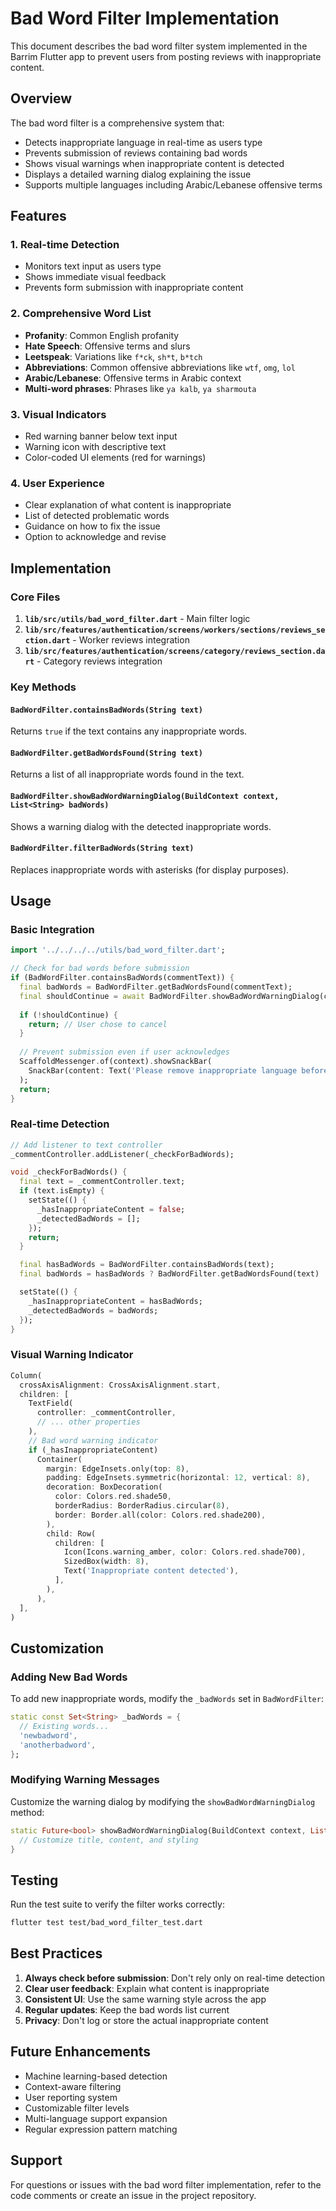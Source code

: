 # Bad Word Filter Implementation

This document describes the bad word filter system implemented in the Barrim Flutter app to prevent users from posting reviews with inappropriate content.

## Overview

The bad word filter is a comprehensive system that:
- Detects inappropriate language in real-time as users type
- Prevents submission of reviews containing bad words
- Shows visual warnings when inappropriate content is detected
- Displays a detailed warning dialog explaining the issue
- Supports multiple languages including Arabic/Lebanese offensive terms

## Features

### 1. Real-time Detection
- Monitors text input as users type
- Shows immediate visual feedback
- Prevents form submission with inappropriate content

### 2. Comprehensive Word List
- **Profanity**: Common English profanity
- **Hate Speech**: Offensive terms and slurs
- **Leetspeak**: Variations like `f*ck`, `sh*t`, `b*tch`
- **Abbreviations**: Common offensive abbreviations like `wtf`, `omg`, `lol`
- **Arabic/Lebanese**: Offensive terms in Arabic context
- **Multi-word phrases**: Phrases like `ya kalb`, `ya sharmouta`

### 3. Visual Indicators
- Red warning banner below text input
- Warning icon with descriptive text
- Color-coded UI elements (red for warnings)

### 4. User Experience
- Clear explanation of what content is inappropriate
- List of detected problematic words
- Guidance on how to fix the issue
- Option to acknowledge and revise

## Implementation

### Core Files

1. **`lib/src/utils/bad_word_filter.dart`** - Main filter logic
2. **`lib/src/features/authentication/screens/workers/sections/reviews_section.dart`** - Worker reviews integration
3. **`lib/src/features/authentication/screens/category/reviews_section.dart`** - Category reviews integration

### Key Methods

#### `BadWordFilter.containsBadWords(String text)`
Returns `true` if the text contains any inappropriate words.

#### `BadWordFilter.getBadWordsFound(String text)`
Returns a list of all inappropriate words found in the text.

#### `BadWordFilter.showBadWordWarningDialog(BuildContext context, List<String> badWords)`
Shows a warning dialog with the detected inappropriate words.

#### `BadWordFilter.filterBadWords(String text)`
Replaces inappropriate words with asterisks (for display purposes).

## Usage

### Basic Integration

```dart
import '../../../../utils/bad_word_filter.dart';

// Check for bad words before submission
if (BadWordFilter.containsBadWords(commentText)) {
  final badWords = BadWordFilter.getBadWordsFound(commentText);
  final shouldContinue = await BadWordFilter.showBadWordWarningDialog(context, badWords);
  
  if (!shouldContinue) {
    return; // User chose to cancel
  }
  
  // Prevent submission even if user acknowledges
  ScaffoldMessenger.of(context).showSnackBar(
    SnackBar(content: Text('Please remove inappropriate language before submitting.')),
  );
  return;
}
```

### Real-time Detection

```dart
// Add listener to text controller
_commentController.addListener(_checkForBadWords);

void _checkForBadWords() {
  final text = _commentController.text;
  if (text.isEmpty) {
    setState(() {
      _hasInappropriateContent = false;
      _detectedBadWords = [];
    });
    return;
  }

  final hasBadWords = BadWordFilter.containsBadWords(text);
  final badWords = hasBadWords ? BadWordFilter.getBadWordsFound(text) : [];

  setState(() {
    _hasInappropriateContent = hasBadWords;
    _detectedBadWords = badWords;
  });
}
```

### Visual Warning Indicator

```dart
Column(
  crossAxisAlignment: CrossAxisAlignment.start,
  children: [
    TextField(
      controller: _commentController,
      // ... other properties
    ),
    // Bad word warning indicator
    if (_hasInappropriateContent)
      Container(
        margin: EdgeInsets.only(top: 8),
        padding: EdgeInsets.symmetric(horizontal: 12, vertical: 8),
        decoration: BoxDecoration(
          color: Colors.red.shade50,
          borderRadius: BorderRadius.circular(8),
          border: Border.all(color: Colors.red.shade200),
        ),
        child: Row(
          children: [
            Icon(Icons.warning_amber, color: Colors.red.shade700),
            SizedBox(width: 8),
            Text('Inappropriate content detected'),
          ],
        ),
      ),
  ],
)
```

## Customization

### Adding New Bad Words

To add new inappropriate words, modify the `_badWords` set in `BadWordFilter`:

```dart
static const Set<String> _badWords = {
  // Existing words...
  'newbadword',
  'anotherbadword',
};
```

### Modifying Warning Messages

Customize the warning dialog by modifying the `showBadWordWarningDialog` method:

```dart
static Future<bool> showBadWordWarningDialog(BuildContext context, List<String> badWords) {
  // Customize title, content, and styling
}
```

## Testing

Run the test suite to verify the filter works correctly:

```bash
flutter test test/bad_word_filter_test.dart
```

## Best Practices

1. **Always check before submission**: Don't rely only on real-time detection
2. **Clear user feedback**: Explain what content is inappropriate
3. **Consistent UI**: Use the same warning style across the app
4. **Regular updates**: Keep the bad words list current
5. **Privacy**: Don't log or store the actual inappropriate content

## Future Enhancements

- Machine learning-based detection
- Context-aware filtering
- User reporting system
- Customizable filter levels
- Multi-language support expansion
- Regular expression pattern matching

## Support

For questions or issues with the bad word filter implementation, refer to the code comments or create an issue in the project repository.
